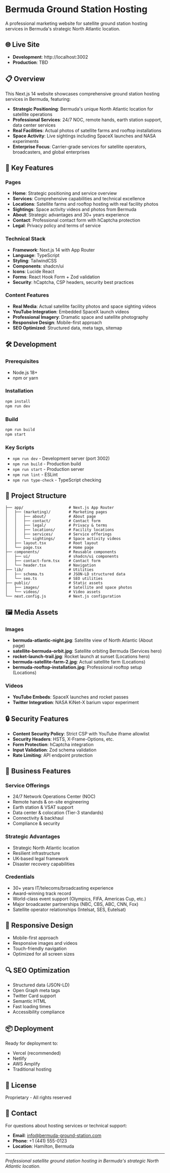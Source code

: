 # Bermuda Ground Station Hosting

A professional marketing website for satellite ground station hosting services in Bermuda's strategic North Atlantic location.

## 🌐 Live Site

- **Development**: http://localhost:3002
- **Production**: TBD

## 📋 Overview

This Next.js 14 website showcases comprehensive ground station hosting services in Bermuda, featuring:

- **Strategic Positioning**: Bermuda's unique North Atlantic location for satellite operations
- **Professional Services**: 24/7 NOC, remote hands, earth station support, data center services
- **Real Facilities**: Actual photos of satellite farms and rooftop installations
- **Space Activity**: Live sightings including SpaceX launches and NASA experiments
- **Enterprise Focus**: Carrier-grade services for satellite operators, broadcasters, and global enterprises

## 🚀 Key Features

### Pages
- **Home**: Strategic positioning and service overview
- **Services**: Comprehensive capabilities and technical excellence
- **Locations**: Satellite farms and rooftop hosting with real facility photos
- **Sightings**: Space activity videos and photos from Bermuda
- **About**: Strategic advantages and 30+ years experience
- **Contact**: Professional contact form with hCaptcha protection
- **Legal**: Privacy policy and terms of service

### Technical Stack
- **Framework**: Next.js 14 with App Router
- **Language**: TypeScript
- **Styling**: TailwindCSS
- **Components**: shadcn/ui
- **Icons**: Lucide React
- **Forms**: React Hook Form + Zod validation
- **Security**: hCaptcha, CSP headers, security best practices

### Content Features
- **Real Media**: Actual satellite facility photos and space sighting videos
- **YouTube Integration**: Embedded SpaceX launch videos
- **Professional Imagery**: Dramatic space and satellite photography
- **Responsive Design**: Mobile-first approach
- **SEO Optimized**: Structured data, meta tags, sitemap

## 🛠 Development

### Prerequisites
- Node.js 18+
- npm or yarn

### Installation
```bash
npm install
npm run dev
```

### Build
```bash
npm run build
npm start
```

### Key Scripts
- `npm run dev` - Development server (port 3002)
- `npm run build` - Production build
- `npm run start` - Production server
- `npm run lint` - ESLint
- `npm run type-check` - TypeScript checking

## 📁 Project Structure

```
├── app/                    # Next.js App Router
│   ├── (marketing)/        # Marketing pages
│   │   ├── about/          # About page
│   │   ├── contact/        # Contact form
│   │   ├── legal/          # Privacy & terms
│   │   ├── locations/      # Facility locations
│   │   ├── services/       # Service offerings
│   │   └── sightings/      # Space activity videos
│   ├── layout.tsx          # Root layout
│   └── page.tsx            # Home page
├── components/             # Reusable components
│   ├── ui/                 # shadcn/ui components
│   ├── contact-form.tsx    # Contact form
│   └── header.tsx          # Navigation
├── lib/                    # Utilities
│   ├── schema.ts           # JSON-LD structured data
│   └── seo.ts              # SEO utilities
├── public/                 # Static assets
│   ├── images/             # Satellite and space photos
│   └── videos/             # Video assets
└── next.config.js          # Next.js configuration
```

## 🖼 Media Assets

### Images
- **bermuda-atlantic-night.jpg**: Satellite view of North Atlantic (About page)
- **satellite-bermuda-orbit.jpg**: Satellite orbiting Bermuda (Services hero)
- **rocket-launch-trail.jpg**: Rocket launch at sunset (Locations hero)
- **bermuda-satellite-farm-2.jpg**: Actual satellite farm (Locations)
- **bermuda-rooftop-installation.jpg**: Professional rooftop setup (Locations)

### Videos
- **YouTube Embeds**: SpaceX launches and rocket passes
- **Twitter Integration**: NASA KiNet-X barium vapor experiment

## 🔒 Security Features

- **Content Security Policy**: Strict CSP with YouTube iframe allowlist
- **Security Headers**: HSTS, X-Frame-Options, etc.
- **Form Protection**: hCaptcha integration
- **Input Validation**: Zod schema validation
- **Rate Limiting**: API endpoint protection

## 🌟 Business Features

### Service Offerings
- 24/7 Network Operations Center (NOC)
- Remote hands & on-site engineering
- Earth station & VSAT support
- Data center & colocation (Tier-3 standards)
- Connectivity & backhaul
- Compliance & security

### Strategic Advantages
- Strategic North Atlantic location
- Resilient infrastructure
- UK-based legal framework
- Disaster recovery capabilities

### Credentials
- 30+ years IT/telecoms/broadcasting experience
- Award-winning track record
- World-class event support (Olympics, FIFA, Americas Cup, etc.)
- Major broadcaster partnerships (NBC, CBS, ABC, CNN, Fox)
- Satellite operator relationships (Intelsat, SES, Eutelsat)

## 📱 Responsive Design

- Mobile-first approach
- Responsive images and videos
- Touch-friendly navigation
- Optimized for all screen sizes

## 🔍 SEO Optimization

- Structured data (JSON-LD)
- Open Graph meta tags
- Twitter Card support
- Semantic HTML
- Fast loading times
- Accessibility compliance

## 📦 Deployment

Ready for deployment to:
- Vercel (recommended)
- Netlify
- AWS Amplify
- Traditional hosting

## 📄 License

Proprietary - All rights reserved

## 🤝 Contact

For questions about hosting services or technical support:
- **Email**: info@bermuda-ground-station.com
- **Phone**: +1 (441) 555-0123
- **Location**: Hamilton, Bermuda

---

*Professional satellite ground station hosting in Bermuda's strategic North Atlantic location.*